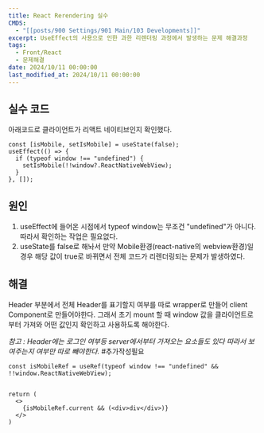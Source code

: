 ```yaml
---
title: React Rerendering 실수
CMDS:
  - "[[posts/900 Settings/901 Main/103 Developments]]"
excerpt: UseEffect의 사용으로 인한 과한 리렌더링 과정에서 발생하는 문제 해결과정
tags:
  - Front/React
  - 문제해결
date: 2024/10/11 00:00:00
last_modified_at: 2024/10/11 00:00:00
---
```

## 실수 코드
아래코드로 클라이언트가 리액트 네이티브인지 확인했다.
```tsx
const [isMobile, setIsMobile] = useState(false);
useEffect(() => { 
  if (typeof window !== "undefined") { 
    setIsMobile(!!window?.ReactNativeWebView); 
  } 
}, []);

```


## 원인
1. useEffect에 들어온 시점에서 typeof window는 무조건 "undefined"가 아니다. 따라서 확인하는 작업은 필요없다.
2. useState를 false로 해놔서 만약 Mobile환경(react-native의 webview환경)일 경우 해당 값이 true로 바뀌면서 전체 코드가 리렌더링되는 문제가 발생하였다.

## 해결
Header 부분에서 전체 Header를 표기할지 여부를 따로 wrapper로 만들어 client Component로 만들어야한다. 그래서 초기 mount 할 때 window 값을 클라이언트로부터 가져와 어떤 값인지 확인하고 사용하도록 해야한다.

*참고 : Header에는 로그인 여부등 server에서부터 가져오는 요소들도 있다 따라서 보여주는지 여부만 따로 빼야한다.* #추가작성필요 
```tsx
const isMobileRef = useRef(typeof window !== "undefined" && !!window.ReactNativeWebView);


return (
  <>
    {isMobileRef.current && (<div>div</div>)}
  </>
)
```